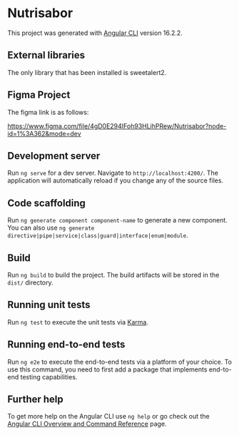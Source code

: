 # Nutrisabor

This project was generated with [Angular CLI](https://github.com/angular/angular-cli) version 16.2.2.

## External libraries

The only library that has been installed is sweetalert2.

## Figma Project

The figma link is as follows:

https://www.figma.com/file/4gD0E294IFoh93HLihPRew/Nutrisabor?node-id=1%3A362&mode=dev

## Development server

Run `ng serve` for a dev server. Navigate to `http://localhost:4200/`. The application will automatically reload if you change any of the source files.

## Code scaffolding

Run `ng generate component component-name` to generate a new component. You can also use `ng generate directive|pipe|service|class|guard|interface|enum|module`.

## Build

Run `ng build` to build the project. The build artifacts will be stored in the `dist/` directory.

## Running unit tests

Run `ng test` to execute the unit tests via [Karma](https://karma-runner.github.io).

## Running end-to-end tests

Run `ng e2e` to execute the end-to-end tests via a platform of your choice. To use this command, you need to first add a package that implements end-to-end testing capabilities.

## Further help

To get more help on the Angular CLI use `ng help` or go check out the [Angular CLI Overview and Command Reference](https://angular.io/cli) page.
